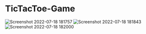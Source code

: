 # TicTacToe-Game
![Screenshot 2022-07-18 181757](https://user-images.githubusercontent.com/104589126/179563919-e9844388-0e90-472a-8ed5-d15bd8d62eb5.jpg)
![Screenshot 2022-07-18 181843](https://user-images.githubusercontent.com/104589126/179563944-b5617ade-a67c-437f-8aa0-59c3b6ff81a2.jpg)
![Screenshot 2022-07-18 182000](https://user-images.githubusercontent.com/104589126/179563959-a45a5393-6f00-4a4f-a421-9cebad0e1f6e.jpg)
